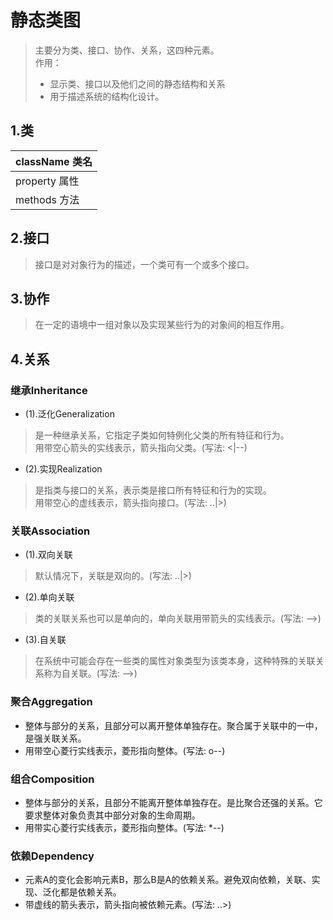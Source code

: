 # 静态类图

> 主要分为类、接口、协作、关系，这四种元素。  
> 作用：  
> * 显示类、接口以及他们之间的静态结构和关系
> * 用于描述系统的结构化设计。

## 1.类

| className 类名     |
| :--------         |
| property  属性     |
| methods   方法     |

## 2.接口

> 接口是对对象行为的描述，一个类可有一个或多个接口。

## 3.协作

> 在一定的语境中一组对象以及实现某些行为的对象间的相互作用。

## 4.关系

### 继承Inheritance
* (1).泛化Generalization
> 是一种继承关系，它指定子类如何特例化父类的所有特征和行为。  
> 用带空心箭头的实线表示，箭头指向父类。(写法: <|--)  

* (2).实现Realization
> 是指类与接口的关系，表示类是接口所有特征和行为的实现。  
> 用带空心的虚线表示，箭头指向接口。(写法: ..|>)  

### 关联Association
* (1).双向关联
> 默认情况下，关联是双向的。(写法: ..|>)

* (2).单向关联
> 类的关联关系也可以是单向的，单向关联用带箭头的实线表示。(写法: -->)

* (3).自关联
> 在系统中可能会存在一些类的属性对象类型为该类本身，这种特殊的关联关系称为自关联。(写法: -->)

### 聚合Aggregation
* 整体与部分的关系，且部分可以离开整体单独存在。聚合属于关联中的一中，是强关联关系。
* 用带空心菱行实线表示，菱形指向整体。(写法: o--)

### 组合Composition
* 整体与部分的关系，且部分不能离开整体单独存在。是比聚合还强的关系。它要求整体对象负责其中部分对象的生命周期。
* 用带实心菱行实线表示，菱形指向整体。(写法: *--)


### 依赖Dependency
* 元素A的变化会影响元素B，那么B是A的依赖关系。避免双向依赖，关联、实现、泛化都是依赖关系。
* 带虚线的箭头表示，箭头指向被依赖元素。(写法: ..>)





